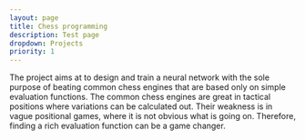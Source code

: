 ```yaml
---
layout: page
title: Chess programming
description: Test page
dropdown: Projects
priority: 1
---
```

The project aims at to design and train a neural network with the sole purpose of beating common chess engines that are based only on simple evaluation functions. The common chess engines are great in tactical positions where variations can be calculated out. Their weakness is in vague positional games, where it is not obvious what is going on. Therefore, finding a rich evaluation function can be a game changer.

